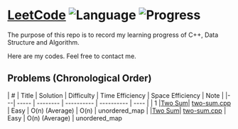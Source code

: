 # [LeetCode](https://leetcode.com/problemset/all/) ![Language](https://img.shields.io/badge/Language-C%2B%2B-orange.svg) ![Progress](https://img.shields.io/badge/Progress-1/1617-green.svg)

The purpose of this repo is to record my learning progress of C++, Data Structure and Algorithm.

Here are my codes. Feel free to contact me.

## Problems (Chronological Order)

| # | Title | Solution | Difficulty | Time Efficiency | Space Efficiency | Note |
|---| ----- | -------- | ---------- | ---------- | ---- |
| 1 |[Two Sum](https://leetcode.com/problems/two-sum/n)| [two-sum.cpp](./C++/two-sum.cpp) | Easy | O(n) (Average) | O(n) | unordered_map
|   |[Two Sum](https://leetcode.com/problems/two-sum/n)| [two-sum.cpp](./C++/two-sum.cpp) | Easy | O(n) (Average) | unordered_map
